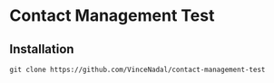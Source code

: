 # Contact Management Test

## Installation
```
git clone https://github.com/VinceNadal/contact-management-test
```
